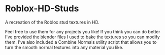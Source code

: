 # Roblox-HD-Studs
A recreation of the Roblox stud textures in HD.

Feel free to use them for any projects you like!
If you think you can do better I've provided the blender files I used to bake the textures so you can modify them.
I've also included a Combine Normals utility script that allows you to turn the smooth normal textures into any material you like.